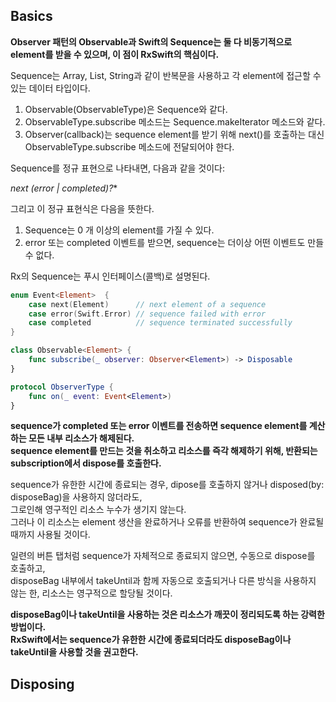 ## Basics  
**Observer 패턴의 Observable과 Swift의 Sequence는 둘 다 비동기적으로 element를 받을 수 있으며, 이 점이 RxSwift의 핵심이다.**  
  
Sequence는 Array, List, String과 같이 반복문을 사용하고 각 element에 접근할 수 있는 데이터 타입이다.  

1. Observable(ObservableType)은 Sequence와 같다.  
2. ObservableType.subscribe 메소드는 Sequence.makeIterator 메소드와 같다.  
3. Observer(callback)는 sequence element를 받기 위해 next()를 호출하는 대신  
ObservableType.subscribe 메소드에 전달되어야 한다.  
  
Sequence를 정규 표현으로 나타내면, 다음과 같을 것이다:  

**next* (error | completed)?**  
  
그리고 이 정규 표현식은 다음을 뜻한다.  

1. Sequence는 0 개 이상의 element를 가질 수 있다.  
2. error 또는 completed 이벤트를 받으면, sequence는 더이상 어떤 이벤트도 만들 수 없다.  
  
Rx의 Sequence는 푸시 인터페이스(콜백)로 설명된다.  

```swift
enum Event<Element>  {
    case next(Element)      // next element of a sequence
    case error(Swift.Error) // sequence failed with error
    case completed          // sequence terminated successfully
}

class Observable<Element> {
    func subscribe(_ observer: Observer<Element>) -> Disposable
}

protocol ObserverType {
    func on(_ event: Event<Element>)
}
```
  
**sequence가 completed 또는 error 이벤트를 전송하면 sequence element를 계산하는 모든 내부 리소스가 해제된다.  
sequence element를 만드는 것을 취소하고 리소스를 즉각 해제하기 위해, 반환되는 subscription에서 dispose를 호출한다.**  
  
sequence가 유한한 시간에 종료되는 경우, dipose를 호출하지 않거나 disposed(by: disposeBag)을 사용하지 않더라도,  
그로인해 영구적인 리소스 누수가 생기지 않는다.  
그러나 이 리소스는 element 생산을 완료하거나 오류를 반환하여 sequence가 완료될 때까지 사용될 것이다.  
  
일련의 버튼 탭처럼 sequence가 자체적으로 종료되지 않으면, 수동으로 dispose를 호출하고,  
disposeBag 내부에서 takeUntil과 함께 자동으로 호출되거나 다른 방식을 사용하지 않는 한, 리소스는 영구적으로 할당될 것이다.  
  
**disposeBag이나 takeUntil을 사용하는 것은 리소스가 깨끗이 정리되도록 하는 강력한 방법이다.  
RxSwift에서는 sequence가 유한한 시간에 종료되더라도 disposeBag이나 takeUntil을 사용할 것을 권고한다.**  
  
  
  
## Disposing  
